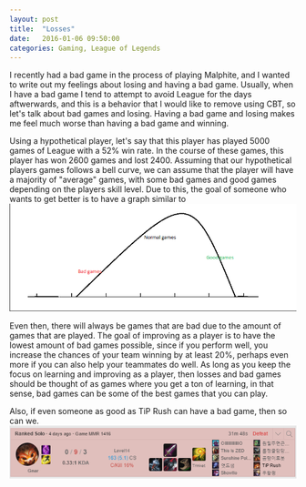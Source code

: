 ```yaml
---
layout: post
title:  "Losses"
date:   2016-01-06 09:50:00
categories: Gaming, League of Legends
---
```


I recently had a bad game in the process of playing Malphite, and I wanted to write out my feelings about losing and having a bad game. Usually, when I have a bad game I tend to attempt to avoid League for the days aftwerwards, and this is a behavior that I would like to remove using CBT, so let's talk about bad games and losing. Having a bad game and losing makes me feel much worse than having a bad game and winning.

Using a hypothetical player, let's say that this player has played 5000 games of League with a 52% win rate. In the course of these games, this player has won 2600 games and lost 2400. Assuming that our hypothetical players games follows a bell curve, we can assume that the player will have a majority of "average" games, with some bad games and good games depending on the players skill level. Due to this, the goal of someone who wants to get better is to have a graph similar to ![Ideal Game Curve](/assets/img/PlayerBellCurve.png)

Even then, there will always be games that are bad due to the amount of games that are played. The goal of improving as a player is to have the lowest amount of bad games possible, since if you perform well, you increase the chances of your team winning by at least 20%, perhaps even more if you can also help your teammates do well. As long as you keep the focus on learning and improving as a player, then losses and bad games should be thought of as games where you get a ton of learning, in that sense, bad games can be some of the best games that you can play. 

Also, if even someone as good as TiP Rush can have a bad game, then so can we.
![TiP Rush Game](/assets/img/TIPRushBG.png)